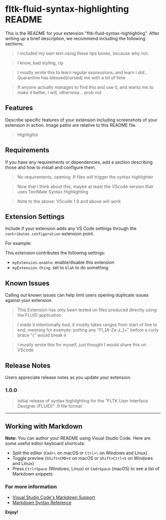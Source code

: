 # fltk-fluid-syntax-highlighting README

This is the README for your extension "fltk-fluid-syntax-highlighting". After writing up a brief description, we recommend including the following sections.

> I included my own text using these tips boxes, because why not.

> I know, bad styling, rip

> I mostly wrote this to learn regular expressions, and learn I did... Quarantine has blessed(cursed) me with a lot of time

> If anyone actually manages to find this and use it, and wants me to make it better, I will, otherwise... prob not

## Features

Describe specific features of your extension including screenshots of your extension in action. Image paths are relative to this README file.

> Highlights 

## Requirements

If you have any requirements or dependencies, add a section describing those and how to install and configure them.

> No requirements, opening .fl files will trigger the syntax highlighter

> Now that I think about this, maybe at least the VScode version that uses TextMate Syntax Highlighting

> Note to the above: VScode 1.9 and above will work

## Extension Settings

Include if your extension adds any VS Code settings through the `contributes.configuration` extension point.

For example:

This extension contributes the following settings:

* `myExtension.enable`: enable/disable this extension
* `myExtension.thing`: set to `blah` to do something

## Known Issues

Calling out known issues can help limit users opening duplicate issues against your extension.

> This Extension has only been tested on files produced directly using the FLUID application

> I made it intentionally bad, it mostly takes ranges from start of line to end, meaning for example: putting any "Fl_[A-Za-z_]+" before a curly brace "{" would break it

> I mostly wrote this for myself, just thought I would share this on VScode

## Release Notes

Users appreciate release notes as you update your extension.

### 1.0.0

>Initial release of syntax highlighting for the \"FLTK User Interface Designer (FLUID)\" .fl file format

-----------------------------------------------------------------------------------------------------------

## Working with Markdown

**Note:** You can author your README using Visual Studio Code.  Here are some useful editor keyboard shortcuts:

* Split the editor (`Cmd+\` on macOS or `Ctrl+\` on Windows and Linux)
* Toggle preview (`Shift+CMD+V` on macOS or `Shift+Ctrl+V` on Windows and Linux)
* Press `Ctrl+Space` (Windows, Linux) or `Cmd+Space` (macOS) to see a list of Markdown snippets

### For more information

* [Visual Studio Code's Markdown Support](http://code.visualstudio.com/docs/languages/markdown)
* [Markdown Syntax Reference](https://help.github.com/articles/markdown-basics/)

**Enjoy!**
